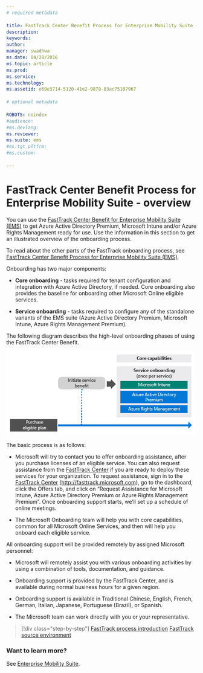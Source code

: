 ```yaml
---
# required metadata

title: FastTrack Center Benefit Process for Enterprise Mobility Suite - overview | Enetrprise Mobility Suite
description:
keywords:
author: 
manager: swadhwa
ms.date: 04/28/2016
ms.topic: article
ms.prod:
ms.service:
ms.technology:
ms.assetid: e60e3714-5120-41e2-9878-83ac75107967

# optional metadata

ROBOTS: noindex
#audience:
#ms.devlang:
ms.reviewer: 
ms.suite: ems
#ms.tgt_pltfrm:
#ms.custom:

---
```


# FastTrack Center Benefit Process for Enterprise Mobility Suite - overview

You can use the [FastTrack Center Benefit for Enterprise Mobility Suite (EMS)](fasttrack-center-benefit-for-enterprise-mobility-suite-ems.md) to get Azure Active Directory Premium, Microsoft Intune and/or Azure Rights Management ready for use. Use the information in this section to get an illustrated overview of the onboarding process.

To read about the other parts of the FastTrack onboarding process, see [FastTrack Center Benefit Process for Enterprise Mobility Suite (EMS)](fasttrack-center-benefit-process-for-enterprise-mobility-suite-ems.md).


Onboarding has two major components:

-   **Core onboarding** - tasks required for tenant configuration and integration with Azure Active Directory, if needed. Core onboarding also provides the baseline for onboarding other Microsoft Online eligible services.

-   **Service onboarding** - tasks required to configure any of the standalone variants of the EMS suite (Azure Active Directory Premium, Microsoft Intune, Azure Rights Management Premium).

The following diagram describes the high-level onboarding phases of using the FastTrack Center Benefit.

![](./media/1-rms-onboarding-process.png)

The basic process is as follows:

- Microsoft will try to contact you to offer onboarding assistance, after you purchase licenses of an eligible service. You can also request assistance from the [FastTrack Center](http://fasttrack.microsoft.com/) if you are ready to deploy these services for your organization. To request assistance, sign in to the [FastTrack Center](http://fasttrack.microsoft.com/) (http://fasttrack.microsoft.com), go to the dashboard, click the Offers tab, and click on “Request Assistance for Microsoft Intune, Azure Active Directory Premium or Azure Rights Management Premium”. Once onboarding support starts, we’ll set up a schedule of online meetings.

-   The Microsoft Onboarding team will help you with core capabilities, common for all Microsoft Online Services, and then will help you onboard each eligible service.

All onboarding support will be provided remotely by assigned Microsoft personnel:

-   Microsoft will remotely assist you with various onboarding activities by using a combination of tools, documentation, and guidance.

-   Onboarding support is provided by the FastTrack Center, and is available during normal business hours for a given region.

-   Onboarding support is available in Traditional Chinese, English, French, German, Italian, Japanese, Portuguese (Brazil), or Spanish.

-   The Microsoft team can work directly with you or your representative.

>[!div class="step-by-step"]
[FastTrack process introduction](fasttrack-center-benefit-process-for-enterprise-mobility-suite-ems.md)
[FastTrack source environment](fasttrack-center-benefit-process-for-ems-environment-expectations.md)

### Want to learn more?
See [Enterprise Mobility Suite](https://www.microsoft.com/en-us/server-cloud/enterprise-mobility/overview.aspx).

